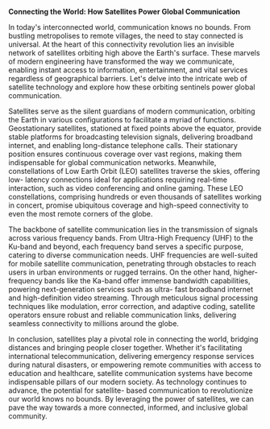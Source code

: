 ﻿---
published: true
layout: post
author: Aditya Bhagwat
categories:
  - Tech
  - Communication
image: assets/images/cp.jpg
featured: true
---
**Connecting the World: How Satellites Power Global Communication** 

In today's interconnected world, communication knows no bounds. From bustling metropolises to remote villages, the need to stay connected is universal. At the heart of this connectivity revolution lies an invisible network of satellites orbiting high above the Earth's surface. These marvels of modern engineering have transformed the way we communicate, enabling instant access to information, entertainment, and vital services regardless of geographical barriers. Let's delve into the intricate web of satellite technology and explore how these orbiting sentinels power global communication. 

Satellites serve as the silent guardians of modern communication, orbiting the Earth in various configurations to facilitate a myriad of functions. Geostationary satellites, stationed at fixed points above the equator, provide stable platforms for broadcasting television signals, delivering broadband internet, and enabling long-distance telephone calls. Their stationary position ensures continuous coverage over vast regions, making them indispensable for global communication networks. Meanwhile, constellations of Low Earth Orbit (LEO) satellites traverse the skies, offering low- latency connections ideal for applications requiring real-time interaction, such as video conferencing and online gaming. These LEO constellations, comprising hundreds or even thousands of satellites working in concert, promise ubiquitous coverage and high-speed connectivity to even the most remote corners of the globe. 

The backbone of satellite communication lies in the transmission of signals across various frequency bands. From Ultra-High Frequency (UHF) to the Ku-band and beyond, each frequency band serves a specific purpose, catering to diverse communication needs. UHF frequencies are well-suited for mobile satellite communication, penetrating through obstacles to reach users in urban environments or rugged terrains. On the other hand, higher-frequency bands like the Ka-band offer immense bandwidth capabilities, powering next-generation services such as ultra- fast broadband internet and high-definition video streaming. Through meticulous signal processing techniques like modulation, error correction, and adaptive coding, satellite operators ensure robust and reliable communication links, delivering seamless connectivity to millions around the globe. 

In conclusion, satellites play a pivotal role in connecting the world, bridging distances and bringing people closer together. Whether it's facilitating international telecommunication, delivering emergency response services during natural disasters, or empowering remote communities with access to education and healthcare, satellite communication systems have become indispensable pillars of our modern society. As technology continues to advance, the potential for satellite- based communication to revolutionize our world knows no bounds. By leveraging the power of satellites, we can pave the way towards a more connected, informed, and inclusive global community. 
